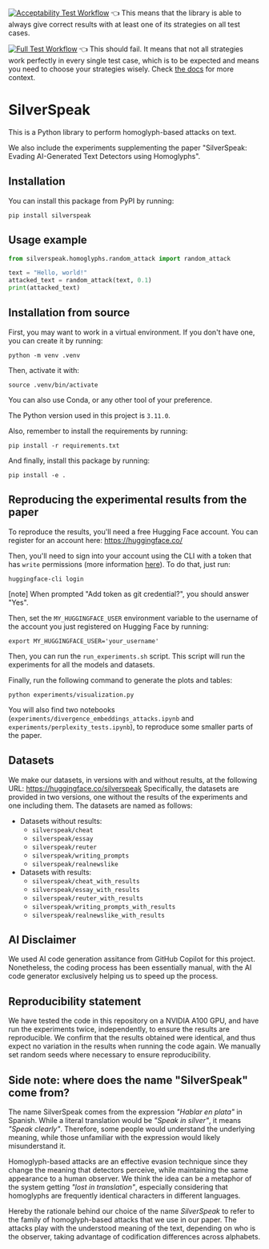 [![Acceptability Test Workflow](https://github.com/ACMCMC/silverspeak/actions/workflows/acceptability-test.yml/badge.svg)](https://github.com/ACMCMC/silverspeak/actions/workflows/acceptability-test.yml) 👈 This means that the library is able to always give correct results with at least one of its strategies on all test cases.

[![Full Test Workflow](https://github.com/ACMCMC/silverspeak/actions/workflows/full-test.yml/badge.svg)](https://github.com/ACMCMC/silverspeak/actions/workflows/full-test.yml) 👈 This should fail. It means that not all strategies work perfectly in every single test case, which is to be expected and means you need to choose your strategies wisely. Check [the docs]() for more context.

# SilverSpeak
This is a Python library to perform homoglyph-based attacks on text.

We also include the experiments supplementing the paper "SilverSpeak: Evading AI-Generated Text Detectors using Homoglyphs".

## Installation
You can install this package from PyPI by running:
```
pip install silverspeak
```

## Usage example
```python
from silverspeak.homoglyphs.random_attack import random_attack

text = "Hello, world!"
attacked_text = random_attack(text, 0.1)
print(attacked_text)
```

## Installation from source
First, you may want to work in a virtual environment. If you don't have one, you can create it by running:
```
python -m venv .venv
```

Then, activate it with:
```
source .venv/bin/activate
```

You can also use Conda, or any other tool of your preference.

The Python version used in this project is `3.11.0`.

Also, remember to install the requirements by running:
```
pip install -r requirements.txt
```

And finally, install this package by running:
```
pip install -e .
```

## Reproducing the experimental results from the paper
To reproduce the results, you'll need a free Hugging Face account. You can register for an account here: https://huggingface.co/

Then, you'll need to sign into your account using the CLI with a token that has `write` permissions (more information [here](https://huggingface.co/docs/huggingface_hub/en/guides/cli)). To do that, just run:
```
huggingface-cli login
```

[note] When prompted "Add token as git credential?", you should answer "Yes".

Then, set the `MY_HUGGINGFACE_USER` environment variable to the username of the account you just registered on Hugging Face by running:
```
export MY_HUGGINGFACE_USER='your_username'
```

Then, you can run the `run_experiments.sh` script. This script will run the experiments for all the models and datasets.

Finally, run the following command to generate the plots and tables:
```
python experiments/visualization.py
```

You will also find two notebooks (`experiments/divergence_embeddings_attacks.ipynb` and `experiments/perplexity_tests.ipynb`), to reproduce some smaller parts of the paper.

## Datasets
We make our datasets, in versions with and without results, at the following URL: https://huggingface.co/silverspeak
Specifically, the datasets are provided in two versions, one without the results of the experiments and one including them. The datasets are named as follows:
- Datasets without results:
    - `silverspeak/cheat`
    - `silverspeak/essay`
    - `silverspeak/reuter`
    - `silverspeak/writing_prompts`
    - `silverspeak/realnewslike`
- Datasets with results:
    - `silverspeak/cheat_with_results`
    - `silverspeak/essay_with_results`
    - `silverspeak/reuter_with_results`
    - `silverspeak/writing_prompts_with_results`
    - `silverspeak/realnewslike_with_results`

## AI Disclaimer
We used AI code generation assitance from GitHub Copilot for this project. Nonetheless, the coding process has been essentially manual, with the AI code generator exclusively helping us to speed up the process.

## Reproducibility statement
We have tested the code in this repository on a NVIDIA A100 GPU, and have run the experiments twice, independently, to ensure the results are reproducible. We confirm that the results obtained were identical, and thus expect no variation in the results when running the code again. We manually set random seeds where necessary to ensure reproducibility.

## Side note: where does the name "SilverSpeak" come from?
The name SilverSpeak comes from the expression _"Hablar en plata"_ in Spanish. While a literal translation would be _"Speak in silver"_, it means _"Speak clearly"_. Therefore, some people would understand the underlying meaning, while those unfamiliar with the expression would likely misunderstand it.

Homoglyph-based attacks are an effective evasion technique since they change the meaning that detectors perceive, while maintaining the same appearance to a human observer. We think the idea can be a metaphor of the system getting _"lost in translation"_, especially considering that homoglyphs are frequently identical characters in different languages.

Hereby the rationale behind our choice of the name _SilverSpeak_ to refer to the family of homoglyph-based attacks that we use in our paper. The attacks play with the understood meaning of the text, depending on who is the observer, taking advantage of codification differences across alphabets.
